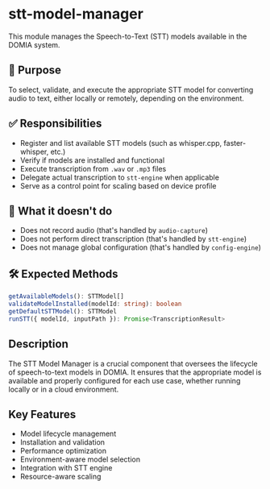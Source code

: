 # stt-model-manager

This module manages the Speech-to-Text (STT) models available in the DOMIA system.

## 🎯 Purpose

To select, validate, and execute the appropriate STT model for converting audio to text, either locally or remotely, depending on the environment.

## ✅ Responsibilities

- Register and list available STT models (such as whisper.cpp, faster-whisper, etc.)
- Verify if models are installed and functional
- Execute transcription from `.wav` or `.mp3` files
- Delegate actual transcription to `stt-engine` when applicable
- Serve as a control point for scaling based on device profile

## 🚫 What it doesn't do

- Does not record audio (that's handled by `audio-capture`)
- Does not perform direct transcription (that's handled by `stt-engine`)
- Does not manage global configuration (that's handled by `config-engine`)

## 🛠 Expected Methods

```ts
getAvailableModels(): STTModel[]
validateModelInstalled(modelId: string): boolean
getDefaultSTTModel(): STTModel
runSTT({ modelId, inputPath }): Promise<TranscriptionResult>
```

## Description

The STT Model Manager is a crucial component that oversees the lifecycle of speech-to-text models in DOMIA. It ensures that the appropriate model is available and properly configured for each use case, whether running locally or in a cloud environment.

## Key Features

- Model lifecycle management
- Installation and validation
- Performance optimization
- Environment-aware model selection
- Integration with STT engine
- Resource-aware scaling
